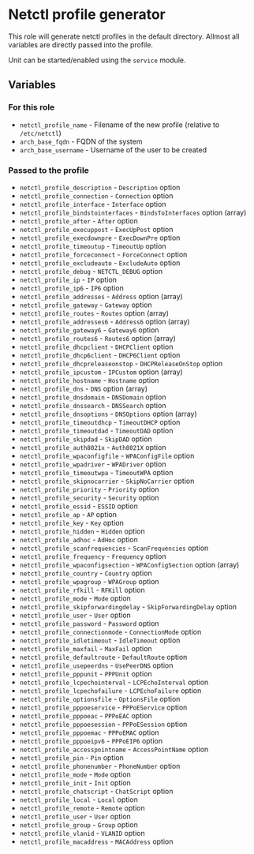 # Netctl profile generator

This role will generate netctl profiles in the default directory.
Allmost all variables are directly passed into the profile.

Unit can be started/enabled using the `service` module.

## Variables

### For this role
- `netctl_profile_name` - Filename of the new profile (relative to `/etc/netctl`)
- `arch_base_fqdn` - FQDN of the system
- `arch_base_username` - Username of the user to be created

### Passed to the profile
- `netctl_profile_description` - `Description` option
- `netctl_profile_connection` - `Connection` option
- `netctl_profile_interface` - `Interface` option
- `netctl_profile_bindstointerfaces` - `BindsToInterfaces` option (array)
- `netctl_profile_after` - `After` option
- `netctl_profile_execuppost` - `ExecUpPost` option
- `netctl_profile_execdownpre` - `ExecDownPre` option
- `netctl_profile_timeoutup` - `TimeoutUp` option
- `netctl_profile_forceconnect` - `ForceConnect` option
- `netctl_profile_excludeauto` - `ExcludeAuto` option
- `netctl_profile_debug` - `NETCTL_DEBUG` option
- `netctl_profile_ip` - `IP` option
- `netctl_profile_ip6` - `IP6` option
- `netctl_profile_addresses` - `Address` option (array)
- `netctl_profile_gateway` - `Gateway` option
- `netctl_profile_routes` - `Routes` option (array)
- `netctl_profile_addresses6` - `Address6` option (array)
- `netctl_profile_gateway6` - `Gateway6` option
- `netctl_profile_routes6` - `Routes6` option (array)
- `netctl_profile_dhcpclient` - `DHCPClient` option
- `netctl_profile_dhcp6client` - `DHCP6Client` option
- `netctl_profile_dhcpreleaseonstop` - `DHCPReleaseOnStop` option
- `netctl_profile_ipcustom` - `IPCustom` option (array)
- `netctl_profile_hostname` - `Hostname` option
- `netctl_profile_dns` - `DNS` option (array)
- `netctl_profile_dnsdomain` - `DNSDomain` option
- `netctl_profile_dnssearch` - `DNSSearch` option
- `netctl_profile_dnsoptions` - `DNSOptions` option (array)
- `netctl_profile_timeoutdhcp` - `TimeoutDHCP` option
- `netctl_profile_timeoutdad` - `TimeoutDAD` option
- `netctl_profile_skipdad` - `SkipDAD` option
- `netctl_profile_auth8021x` - `Auth8021X` option
- `netctl_profile_wpaconfigfile` - `WPAConfigFile` option
- `netctl_profile_wpadriver` - `WPADriver` option
- `netctl_profile_timeoutwpa` - `TimeoutWPA` option
- `netctl_profile_skipnocarrier` - `SkipNoCarrier` option
- `netctl_profile_priority` - `Priority` option
- `netctl_profile_security` - `Security` option
- `netctl_profile_essid` - `ESSID` option
- `netctl_profile_ap` - `AP` option
- `netctl_profile_key` - `Key` option
- `netctl_profile_hidden` - `Hidden` option
- `netctl_profile_adhoc` - `AdHoc` option
- `netctl_profile_scanfrequencies` - `ScanFrequencies` option
- `netctl_profile_frequency` - `Frequency` option
- `netctl_profile_wpaconfigsection` - `WPAConfigSection` option (array)
- `netctl_profile_country` - `Country` option
- `netctl_profile_wpagroup` - `WPAGroup` option
- `netctl_profile_rfkill` - `RFKill` option
- `netctl_profile_mode` - `Mode` option
- `netctl_profile_skipforwardingdelay` - `SkipForwardingDelay` option
- `netctl_profile_user` - `User` option
- `netctl_profile_password` - `Password` option
- `netctl_profile_connectionmode` - `ConnectionMode` option
- `netctl_profile_idletimeout` - `IdleTimeout` option
- `netctl_profile_maxfail` - `MaxFail` option
- `netctl_profile_defaultroute` - `DefaultRoute` option
- `netctl_profile_usepeerdns` - `UsePeerDNS` option
- `netctl_profile_pppunit` - `PPPUnit` option
- `netctl_profile_lcpechointerval` - `LCPEchoInterval` option
- `netctl_profile_lcpechofailure` - `LCPEchoFailure` option
- `netctl_profile_optionsfile` - `OptionsFile` option
- `netctl_profile_pppoeservice` - `PPPoEService` option
- `netctl_profile_pppoeac` - `PPPoEAC` option
- `netctl_profile_pppoesession` - `PPPoESession` option
- `netctl_profile_pppoemac` - `PPPoEMAC` option
- `netctl_profile_pppoeipv6` - `PPPoEIP6` option
- `netctl_profile_accesspointname` - `AccessPointName` option
- `netctl_profile_pin` - `Pin` option
- `netctl_profile_phonenumber` - `PhoneNumber` option
- `netctl_profile_mode` - `Mode` option
- `netctl_profile_init` - `Init` option
- `netctl_profile_chatscript` - `ChatScript` option
- `netctl_profile_local` - `Local` option
- `netctl_profile_remote` - `Remote` option
- `netctl_profile_user` - `User` option
- `netctl_profile_group` - `Group` option
- `netctl_profile_vlanid` - `VLANID` option
- `netctl_profile_macaddress` - `MACAddress` option
